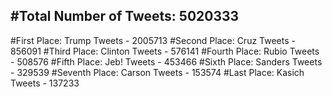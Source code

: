 #Total Number of Tweets: 5020333 
---
#First Place: Trump Tweets - 2005713
#Second Place: Cruz Tweets - 856091
#Third Place: Clinton Tweets - 576141
#Fourth Place: Rubio Tweets - 508576
#Fifth Place: Jeb! Tweets - 453466
#Sixth Place: Sanders Tweets - 329539
#Seventh Place: Carson Tweets - 153574
#Last Place: Kasich Tweets - 137233
